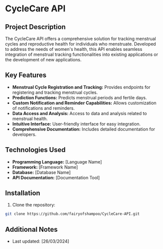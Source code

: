 # CycleCare API

## Project Description

The CycleCare API offers a comprehensive solution for tracking menstrual cycles and reproductive health for individuals who menstruate. Developed to address the needs of women's health, this API enables seamless integration of menstrual tracking functionalities into existing applications or the development of new applications.

## Key Features

- **Menstrual Cycle Registration and Tracking:** Provides endpoints for registering and tracking menstrual cycles.
- **Prediction Functions:** Predicts menstrual periods and fertile days.
- **Custom Notification and Reminder Capabilities:** Allows customization of notifications and reminders.
- **Data Access and Analysis:** Access to data and analysis related to menstrual health.
- **Intuitive Interface:** User-friendly interface for easy integration.
- **Comprehensive Documentation:** Includes detailed documentation for developers.

## Technologies Used

- **Programming Language:** [Language Name]
- **Framework:** [Framework Name]
- **Database:** [Database Name]
- **API Documentation:** [Documentation Tool]

## Installation

1. Clone the repository:

```bash
git clone https://github.com/fairyofshampoo/CycleCare-API.git
```


## Additional Notes
- Last updated: [26/03/2024]
